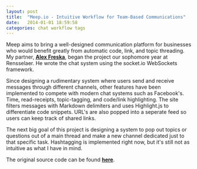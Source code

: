 ```yaml
---
layout: post
title:  "Meep.io - Intuitive Workflow for Team-Based Communications"
date:   2014-01-01 18:59:58
categories: chat workflow tags
---
```


Meep aims to bring a well-designed communication platform for businesses who would benefit greatly from automatic code, link, and topic threading. My partner, [**Alex Freska**][alex], began the project our sophomore year at Rensselaer. He wrote the chat system using the socket.io WebSockets framework.

Since designing a rudimentary system where users send and receive messages through different channels, other features have been implemented to compete with modern chat systems such as Facebook's. Time, read-receipts, topic-tagging, and code/link highlighting. The site filters messages with Markdown delimiters and uses Highlight.js to differentiate code snippets. URL's are also popped into a seperate feed so users can keep track of shared links.

The next big goal of this project is designing a system to pop out topics or questions out of a main thread and make a new channel dedicated just to that specific task. Hashtagging is implemented right now, but it's still not as intuitive as what I have in mind.

The original source code can be found [**here**][node].

[alex]: https://alexfreska.com
[node]: https://github.com/alexfreska/feed
